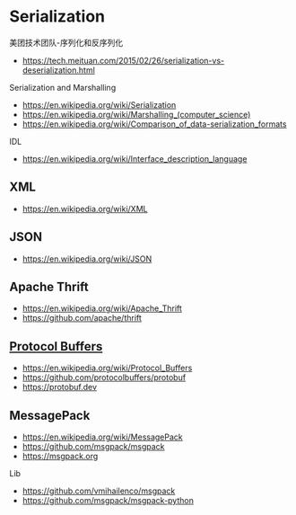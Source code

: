# Serialization
美团技术团队-序列化和反序列化
- https://tech.meituan.com/2015/02/26/serialization-vs-deserialization.html

Serialization and Marshalling
- https://en.wikipedia.org/wiki/Serialization
- https://en.wikipedia.org/wiki/Marshalling_(computer_science)
- https://en.wikipedia.org/wiki/Comparison_of_data-serialization_formats

IDL
- https://en.wikipedia.org/wiki/Interface_description_language


## XML
- https://en.wikipedia.org/wiki/XML


## JSON
- https://en.wikipedia.org/wiki/JSON


## Apache Thrift
- https://en.wikipedia.org/wiki/Apache_Thrift
- https://github.com/apache/thrift


## [Protocol Buffers](protobuf/)
- https://en.wikipedia.org/wiki/Protocol_Buffers
- https://github.com/protocolbuffers/protobuf
- https://protobuf.dev


## MessagePack
- https://en.wikipedia.org/wiki/MessagePack
- https://github.com/msgpack/msgpack
- https://msgpack.org

Lib
- https://github.com/vmihailenco/msgpack
- https://github.com/msgpack/msgpack-python

